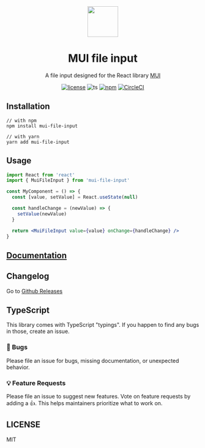 <div align="center">
  <img src="https://viclafouch.github.io/mui-file-input/img/logo.svg" width="80" />

<h1>MUI file input</h1>
  <p>A file input designed for the React library <a href="https://mui.com/">MUI</a></p>
</div>
</div>
<div align="center">

[![license](https://img.shields.io/badge/license-MIT-blue.svg)](https://github.com/viclafouch/mui-file-input/blob/main/LICENSE)
![ts](https://badgen.net/badge/Built%20With/TypeScript/blue)
[![npm](https://img.shields.io/npm/v/mui-file-input)](https://www.npmjs.com/package/mui-file-input)
[![CircleCI](https://circleci.com/gh/viclafouch/mui-file-input/tree/master.svg?style=svg)](https://circleci.com/gh/viclafouch/mui-file-input/tree/main)
</div>

## Installation

```
// with npm
npm install mui-file-input

// with yarn
yarn add mui-file-input
```

## Usage

```jsx
import React from 'react'
import { MuiFileInput } from 'mui-file-input'

const MyComponent = () => {
  const [value, setValue] = React.useState(null)

  const handleChange = (newValue) => {
    setValue(newValue)
  }

  return <MuiFileInput value={value} onChange={handleChange} />
}
```

## [Documentation](https://viclafouch.github.io/mui-file-input/)

## Changelog

Go to [Github Releases](https://github.com/viclafouch/mui-file-input/releases)

## TypeScript

This library comes with TypeScript "typings". If you happen to find any bugs in those, create an issue.

### 🐛 Bugs

Please file an issue for bugs, missing documentation, or unexpected behavior.

### 💡 Feature Requests

Please file an issue to suggest new features. Vote on feature requests by adding
a 👍. This helps maintainers prioritize what to work on.

## LICENSE

MIT
